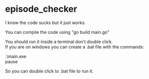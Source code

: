 # episode_checker
I know the code sucks but it just works.

You can compile the code using "go build main.go"

You should run it inside a terminal don't double click.  
If you are on windows you can create a .bat file with the commands:  

.\main.exe  
pause  
  
So you can double click to .bat file to run it.
